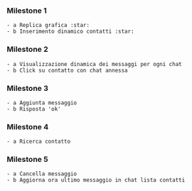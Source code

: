 ### Milestone 1 
    - a Replica grafica :star:
    - b Inserimento dinamico contatti :star:

### Milestone 2
    - a Visualizzazione dinamica dei messaggi per ogni chat
    - b Click su contatto con chat annessa

### Milestone 3
    - a Aggiunta messaggio
    - b Risposta 'ok'

### Milestone 4
    - a Ricerca contatto 

### Milestone 5
    - a Cancella messaggio
    - b Aggiorna ora ultimo messaggio in chat lista contatti